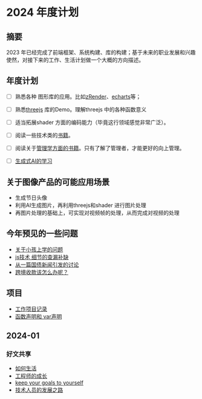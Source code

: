 # 2024 年度计划
## 摘要
2023 年已经完成了前端框架、系统构建、库的构建；基于未来的职业发展和兴趣使然，对接下来的工作、生活计划做一个大概的方向描述。
## 年度计划
- [ ] 熟悉各种 图形库的应用。比如[zRender](https://github.com/ecomfe/zrender)、[echarts](https://github.com/apache/echarts)等；
- [ ] 熟悉[threejs](https://github.com/mrdoob/three.js/) 库的Demo。理解threejs 中的各种函数意义
- [ ] 适当拓展shader 方面的编码能力（毕竟这行领域感觉非常广泛）。
- [ ] 阅读一些技术类的[书籍](https://github.com/QianMo/Awesome-Unity-Shader)。
- [ ] 阅读关于[管理学方面的书籍](./txt.md)。只有了解了管理者，才能更好的向上管理。
- [ ] [生成式AI的学习](https://microsoft.github.io/generative-ai-for-beginners/#/)


## 关于图像产品的可能应用场景
- 生成节日头像
- 利用AI生成图片，再利用threejs和shader 进行图片处理
- 再图片处理的基础上，可实现对视频帧的处理，从而完成对视频的处理

## 今年预见的一些问题
- [关于小孩上学的问题](./children.md)
- [js技术 细节的查漏补缺](./细节的查漏补缺.md)
- [从一篇国债新闻引发的讨论](./invest.md)
- [跨境收款该怎么办呢？](./paypal.md)

## 项目
- [工作项目记录](./ProjectTechnicalPlan/GT_1.md)
- [函数声明和 var声明](./2024/var-function.md)


## 2024-01
### 好文共享
- [如何生活](https://github.com/limboy/telescope/discussions/10)
- [工程师的成长](https://github.com/limboy/telescope/discussions/1)
- [keep your goals to yourself](https://www.ted.com/talks/derek_sivers_keep_your_goals_to_yourself/discussion)
- [技术人员的发展之路](https://coolshell.cn/articles/17583.html)
